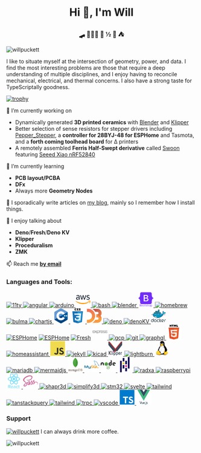 <h1 align="center">Hi 👋, I'm Will</h1>
<h3 align="center">🛹 🧘🏻‍♂️ 🥡 ½ 🍩 ⛺️</h3>

<p align="left"> <img src="https://komarev.com/ghpvc/?username=willpuckett&label=Profile%20views&color=0e75b6&style=flat" alt="willpuckett" /> </p>

I like to situate myself at the intersection of geometry, power, and data. I find the most interesting problems are those that require a deep understanding of multiple disciplines, and I enjoy having to reconcile mechanical, electrical, and thermal concerns. I also have a strong taste for TypeScriptally goodness.

[![trophy](https://github-profile-trophy.vercel.app/?username=willpuckett&theme=discord&no-bg=true&rank=-C,-B)](https://github.com/ryo-ma/github-profile-trophy)

 🔭 I’m currently working on 
 - Dynamically generated **3D printed ceramics** with [Blender](https://www.blender.org/) and [Klipper](https://klipper3d.org/)
 - Better selection of sense resistors for stepper drivers including [Pepper_Stepper](https://github.com/willpuckett/pepper_stepper), a **controller for 28BYJ-48 for ESPHome** and Tasmota, and a **forth coming toolhead board** for Δ printers
 - A remotely assembled **Ferris Half-Swept derivative** called [Swoon](https://github.com/willpuckett/Swoon) featuring [Seeed Xiao nRF52840](https://www.seeedstudio.com/Seeed-XIAO-BLE-nRF52840-p-5201.html)

 🌱 I’m currently learning 
 - **PCB layout/PCBA**
 - **DFx**
 - Always more **Geometry Nodes**

 📝 I sporadically write articles on [my blog](https://smote.io), mainly so I remember how I install things.

 💬 I enjoy talking about 
- **Deno**/**Fresh**/**Deno KV**
- **Klipper**
- **Proceduralism**
- **ZMK**

 📫 Reach me [**by email**](mailto:willpuckett@gmail.com)

### Languages and Tools:

<p align="left"> 
<a href="https://www.11ty.dev/" target="_blank" rel="noreferrer"> <img src="https://gist.githubusercontent.com/vivek32ta/c7f7bf583c1fb1c58d89301ea40f37fd/raw/f4c85cce5790758286b8f155ef9a177710b995df/11ty.svg" alt="11ty" width="40"/> </a> 
<a href="https://angular.io" target="_blank" rel="noreferrer"> <img src="https://angular.io/assets/images/logos/angular/angular.svg" alt="angular" width="40" height="40"/> </a> 
<a href="https://www.arduino.cc/" target="_blank" rel="noreferrer"> <img src="https://cdn.worldvectorlogo.com/logos/arduino-1.svg" alt="arduino" width="40" height="40"/> </a> 
<a href="https://aws.amazon.com" target="_blank" rel="noreferrer"> <img src="https://raw.githubusercontent.com/devicons/devicon/master/icons/amazonwebservices/amazonwebservices-original-wordmark.svg" alt="aws" width="40" height="40"/> </a> 
<a href="https://www.gnu.org/software/bash/" target="_blank" rel="noreferrer"> <img src="https://www.vectorlogo.zone/logos/gnu_bash/gnu_bash-icon.svg" alt="bash" width="40" height="40"/> </a> 
<a href="https://www.blender.org/" target="_blank" rel="noreferrer"> <img src="https://download.blender.org/branding/community/blender_community_badge_white.svg" alt="blender" width="40" height="40"/> </a> 
<a href="https://getbootstrap.com" target="_blank" rel="noreferrer"> <img src="https://raw.githubusercontent.com/devicons/devicon/master/icons/bootstrap/bootstrap-plain-wordmark.svg" alt="bootstrap" width="40" height="40"/> </a> 
<a href="https://brew.sh" target="_blank" rel="noreferrer"> <img src="https://brew.sh/assets/img/homebrew.svg" alt="homebrew" width="40" height="40"/> </a> 
<a href="https://bulma.io/" target="_blank" rel="noreferrer"> <img src="https://raw.githubusercontent.com/gilbarbara/logos/804dc257b59e144eaca5bc6ffd16949752c6f789/logos/bulma.svg" alt="bulma" width="40" height="40"/> </a> 
<a href="https://www.chartjs.org" target="_blank" rel="noreferrer"> <img src="https://www.chartjs.org/media/logo-title.svg" alt="chartjs" width="40" height="40"/> </a> 
<a href="https://www.w3schools.com/cpp/" target="_blank" rel="noreferrer"> <img src="https://raw.githubusercontent.com/devicons/devicon/master/icons/cplusplus/cplusplus-original.svg" alt="cplusplus" width="40" height="40"/> </a> 
<a href="https://www.w3schools.com/css/" target="_blank" rel="noreferrer"> <img src="https://raw.githubusercontent.com/devicons/devicon/master/icons/css3/css3-original-wordmark.svg" alt="css3" width="40" height="40"/> </a> 
<a href="https://d3js.org/" target="_blank" rel="noreferrer"> <img src="https://raw.githubusercontent.com/devicons/devicon/master/icons/d3js/d3js-original.svg" alt="d3js" width="40" height="40"/> </a> 
<a href="https://deno.com/" target="_blank" rel="noreferrer"> <img src="https://upload.wikimedia.org/wikipedia/commons/e/e8/Deno_2021.svg" alt="deno" width="40" height="40"/> </a> 
<a href="https://deno.com/kv" target="_blank" rel="noreferrer"> <img src="https://encrypted-tbn0.gstatic.com/images?q=tbn:ANd9GcRU7K9Cq15bKR1rSkHO1YSiv97_XbXVq16y-w&s" alt="denoKV" width="40" height="40"/> </a> 
<a href="https://www.docker.com/" target="_blank" rel="noreferrer"> <img src="https://raw.githubusercontent.com/devicons/devicon/master/icons/docker/docker-original-wordmark.svg" alt="docker" width="40" height="40"/> </a> 
<a href="https://easyeda.com" target="_blank" rel="noreferrer"><img src="https://cdn-1.webcatalog.io/catalog/easyeda/easyeda-icon-filled-256.webp?v=1714774228381" alt="ESPHome" width="40" height="40"/></a>
<a href="https://esphome.io" target="_blank" rel="noreferrer"><img src="https://esphome.io/_images/logo.svg" alt="ESPHome" width="40" height="40"/></a>
<a href="https://fresh.deno.dev" target="_blank" rel="noreferrer"><img src="https://fresh.deno.dev/logo.svg" alt="Fresh" width="40" height="40"/></a>
<a href="https://expressjs.com" target="_blank" rel="noreferrer"> <img src="https://raw.githubusercontent.com/devicons/devicon/master/icons/express/express-original-wordmark.svg" alt="express" width="40" height="40"/> </a>  
<a href="https://cloud.google.com" target="_blank" rel="noreferrer"> <img src="https://www.vectorlogo.zone/logos/google_cloud/google_cloud-icon.svg" alt="gcp" width="40" height="40"/> </a> 
<a href="https://git-scm.com/" target="_blank" rel="noreferrer"> <img src="https://www.vectorlogo.zone/logos/git-scm/git-scm-icon.svg" alt="git" width="40" height="40"/> </a> 
<a href="https://graphql.org" target="_blank" rel="noreferrer"> <img src="https://www.vectorlogo.zone/logos/graphql/graphql-icon.svg" alt="graphql" width="40" height="40"/> </a> 
<a href="https://www.w3.org/html/" target="_blank" rel="noreferrer"> <img src="https://raw.githubusercontent.com/devicons/devicon/master/icons/html5/html5-original-wordmark.svg" alt="html5" width="40" height="40"/> </a> 
<a href="https://www.home-assistant.io" target="_blank" rel="noreferrer"> <img src="https://www.svgrepo.com/show/373667/homeassistant.svg" alt="homeassistant" width="40" height="40"/> </a> 
<a href="https://developer.mozilla.org/en-US/docs/Web/JavaScript" target="_blank" rel="noreferrer"> <img src="https://raw.githubusercontent.com/devicons/devicon/master/icons/javascript/javascript-original.svg" alt="javascript" width="40" height="40"/> </a> 
<a href="https://jekyllrb.com/" target="_blank" rel="noreferrer"> <img src="https://www.vectorlogo.zone/logos/jekyllrb/jekyllrb-icon.svg" alt="jekyll" width="40" height="40"/> </a> 
<a href="https://kicad.org" target="_blank" rel="noreferrer"> <img src="https://avatars.githubusercontent.com/u/3374914?s=200&v=4" alt="kicad" width="40" height="40"/> </a> 
<a href="https://klipper3d.org" target="_blank" rel="noreferrer"> <img src="https://raw.githubusercontent.com/Klipper3d/klipper/master/docs/img/klipper.svg" alt="klipper" width="40" height="40"/> </a> 
<a href="https://lightburnsoftware.com" target="_blank" rel="noreferrer"> <img src="https://lightburnsoftware.com/cdn/shop/files/lightburn-square.png?v=1613158451&width=40" alt="lightburn" width="40" height="40"/> </a> 
<a href="https://www.linux.org/" target="_blank" rel="noreferrer"> <img src="https://raw.githubusercontent.com/devicons/devicon/master/icons/linux/linux-original.svg" alt="linux" width="40" height="40"/> </a> 
<a href="https://mariadb.org/" target="_blank" rel="noreferrer"> <img src="https://www.vectorlogo.zone/logos/mariadb/mariadb-icon.svg" alt="mariadb" width="40" height="40"/> </a> 
<a href="https://mermaid.js.org" target="_blank" rel="noreferrer"> <img src="https://avatars.githubusercontent.com/u/57169982?s=48&v=4" alt="mermaidjs" width="40" height="40"/> </a> 
<a href="https://www.mongodb.com/" target="_blank" rel="noreferrer"> <img src="https://raw.githubusercontent.com/devicons/devicon/master/icons/mongodb/mongodb-original-wordmark.svg" alt="mongodb" width="40" height="40"/> </a> 
<a href="https://www.mysql.com/" target="_blank" rel="noreferrer"> <img src="https://raw.githubusercontent.com/devicons/devicon/master/icons/mysql/mysql-original-wordmark.svg" alt="mysql" width="40" height="40"/> </a> 
<a href="https://nodejs.org" target="_blank" rel="noreferrer"> <img src="https://raw.githubusercontent.com/devicons/devicon/master/icons/nodejs/nodejs-original-wordmark.svg" alt="nodejs" width="40" height="40"/> </a> 
<a href="https://pandas.pydata.org/" target="_blank" rel="noreferrer"> <img src="https://raw.githubusercontent.com/devicons/devicon/2ae2a900d2f041da66e950e4d48052658d850630/icons/pandas/pandas-original.svg" alt="pandas" width="40" height="40"/> </a> 
<a href="https://radxa.com" target="_blank" rel="noreferrer"> <img src="https://forum.radxa.com/uploads/default/original/2X/b/b657cf2ab32ca08ddcdd5032d1ef5ed9a4bb9ab0.svg" alt="radxa" width="40" height="40"/> </a> 
<a href="https://www.raspberrypi.com" target="_blank" rel="noreferrer"> <img src="https://cdn.worldvectorlogo.com/logos/raspberry-pi.svg" alt="raspberrypi" width="40" height="40"/> </a> 
<a href="https://reactjs.org/" target="_blank" rel="noreferrer"> <img src="https://raw.githubusercontent.com/devicons/devicon/master/icons/react/react-original-wordmark.svg" alt="react" width="40" height="40"/> </a> 
<a href="https://sass-lang.com" target="_blank" rel="noreferrer"> <img src="https://raw.githubusercontent.com/devicons/devicon/master/icons/sass/sass-original.svg" alt="sass" width="40" height="40"/> </a> 
<a href="https://www.shapr3d.com" target="_blank" rel="noreferrer"> <img src="https://yt3.googleusercontent.com/nwwMDbhHriPt50zf7yDtpQKF7p2qgzhIg-j-FIBsvlN0WjWBFyacqpJLrB-6cVF0Jf-9lbAbpeQ=s160-c-k-c0x00ffffff-no-rj" alt="shapr3d" width="40" height="40"/> </a> 
<a href="https://www.simplify3d.com" target="_blank" rel="noreferrer"> <img src="https://fbi.cults3d.com/uploaders/15639626/illustration-file/95de7c4a-05ba-4f4f-9495-418ebc9be8a3/logiciel-simplify3d.jpg" alt="simplify3d" width="40" height="40"/> </a> 
<a href="https://www.st.com/en/microcontrollers-microprocessors/stm32-32-bit-arm-cortex-mcus.html" target="_blank" rel="noreferrer"> <img src="https://wiki.stmicroelectronics.cn/stm32mcu/nsfr_img_auth.php/4/4e/STM32.png" alt="stm32" width="40" height="40"/> </a> 
<a href="https://svelte.dev" target="_blank" rel="noreferrer"> <img src="https://upload.wikimedia.org/wikipedia/commons/1/1b/Svelte_Logo.svg" alt="svelte" width="40" height="40"/> </a> 
<a href="https://tailwindcss.com/" target="_blank" rel="noreferrer"> <img src="https://www.vectorlogo.zone/logos/tailwindcss/tailwindcss-icon.svg" alt="tailwind" width="40" height="40"/> </a> 
<a href="https://tanstack.com/query" target="_blank" rel="noreferrer"> <img src="https://tanstack.com/_build/assets/logo-color-600w-Bx4vtR8J.png" alt="tanstackquery" width="40" height="40"/> </a> 
<a href="https://tasmota.github.io/" target="_blank" rel="noreferrer"> <img src="https://avatars.githubusercontent.com/u/48162188?s=200&v=4" alt="tailwind" width="40" height="40"/> </a> 
<a href="https://trpc.io/" target="_blank" rel="noreferrer"> <img src="https://trpc.io/img/logo.svg" alt="trpc" width="40" height="40"/> </a> 
<a href="https://code.visualstudio.com" target="_blank" rel="noreferrer"> <img src="https://code.visualstudio.com/assets/images/code-stable.png" alt="vscode" width="40" height="40"/> </a> 
<a href="https://www.typescriptlang.org/" target="_blank" rel="noreferrer"> <img src="https://raw.githubusercontent.com/devicons/devicon/master/icons/typescript/typescript-original.svg" alt="typescript" width="40" height="40"/> </a> 
<a href="https://vuejs.org/" target="_blank" rel="noreferrer"> <img src="https://raw.githubusercontent.com/devicons/devicon/master/icons/vuejs/vuejs-original-wordmark.svg" alt="vuejs" width="40" height="40"/> </a> 
</p>

### Support

<a href="https://www.buymeacoffee.com/willpuckett"> <img src="https://buymeacoffee.js.org/assets/img/favicon.svg" height="50" width="50" alt="willpuckett" /></a> I can always drink more coffee. 

![willpuckett](https://github-readme-stats.vercel.app/api/top-langs?username=willpuckett&show_icons=true&locale=en&layout=compact)

<!-- <p>&nbsp;<img align="center" src="https://github-readme-stats.vercel.app/api?username=willpuckett&show_icons=true&locale=en" alt="willpuckett" /></p> -->

<!-- <p><img align="center" src="https://github-readme-streak-stats.herokuapp.com/?user=willpuckett&" alt="willpuckett" /></p> -->
